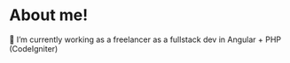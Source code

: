 # About me!

🔭 I’m currently working as a freelancer as a fullstack dev in Angular + PHP (CodeIgniter)


